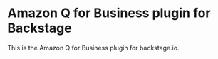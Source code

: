 # Amazon Q for Business plugin for Backstage

This is the Amazon Q for Business plugin for backstage.io.
